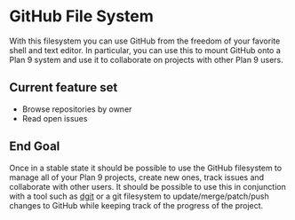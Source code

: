 # GitHub File System

With this filesystem you can use GitHub from the freedom of your favorite shell and text editor.
In particular, you can use this to mount GitHub onto a Plan 9 system and use it to collaborate
on projects with other Plan 9 users.

## Current feature set
* Browse repositories by owner
* Read open issues

## End Goal
Once in a stable state it should be possible to use the GitHub filesystem to manage all of
your Plan 9 projects, create new ones, track issues and collaborate with other users. It
should be possible to use this in conjunction with a tool such as [dgit](https://github.com/driusan/dgit)
or a git filesystem to update/merge/patch/push changes to GitHub while keeping track
of the progress of the project.

